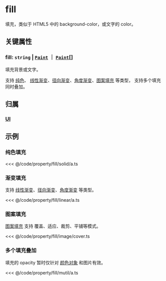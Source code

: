 <script setup>
import Case from '/component/Case.vue'
</script>

# fill

填充，类似于 HTML5 中的 background-color，或文字的 color。

<case name="Fill"  editor=false></case>

## 关键属性

### fill: `string` | [`Paint`](../interface/ui/Paint) ｜ [`Paint`](../interface/ui/Paint.md)[]

填充背景或文字。

支持 [纯色](/reference/UI/paint/solid.md)、 [线性渐变](/reference/UI/paint/linear.md)、[径向渐变](/reference/UI/paint/radial.md)、[角度渐变](/reference/UI/paint/angular.md)、[图案填充](/reference/UI/paint/image.md) 等类型， 支持多个填充同时叠加。

## 归属

### [UI](/reference/display/UI.md)

## 示例

<case name="Fill" index=0  editor=false></case>

### 纯色填充

<<< @/code/property/fill/solid/a.ts

<case name="Fill" index=1 editor=false></case>

### 渐变填充

支持 [线性渐变](./paint/linear.md)、[径向渐变](./paint/radial.md)、[角度渐变](./paint/angular.md) 等类型。

<<< @/code/property/fill/linear/a.ts

<case name="Fill" index=5 editor=false></case>

### 图案填充

[图案填充](./paint/image.md) 支持 覆盖、适应、裁剪、平铺等模式。

<<< @/code/property/fill/image/cover.ts

<case name="Fill" index=4  editor=false></case>

### 多个填充叠加

填充的 opacity 暂时仅针对 [颜色对象](/reference/interface/ui/Color.md#rgb) 和图片有效。

<<< @/code/property/fill/mutil/a.ts
